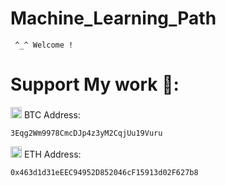 # Machine_Learning_Path




     ^_^ Welcome !
 



# Support My work 🦄:

 <img src= "https://github.com/kelvin147789/Flutter_UI_Reality/blob/master/images/bitcoin.png" width="18"> BTC Address:
 
    3Eqg2Wm9978CmcDJp4z3yM2CqjUu19Vuru
    
 <img src= "https://github.com/kelvin147789/Flutter_UI_Reality/blob/master/images/ethereum.png" width="18"> ETH Address:
 
    0x463d1d31eEEC94952D852046cF15913d02F627b8

    
